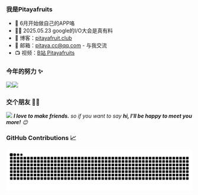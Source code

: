 ### 我是Pitayafruits

- :dog: 6月开始做自己的APP咯
- :man_technologist: 2025.05.23 google的I/O大会是真有料
- :pencil: 博客：[pitayafruit.club](https://juejin.cn/user/4095037267779687)
- :love_letter: 邮箱：[pitaya.cc@qq.com](pitaya.cc@qq.com) - 与我交流
- :tv: 视频：[B站 Pitayafruits](https://space.bilibili.com/1543670243)

### 今年的努力 ✨
<img align="" height="137px" src="https://github-readme-stats.vercel.app/api?username=Pitayafruits&hide_title=true&hide_border=true&show_icons=true&include_all_commits=true&line_height=21&bg_color=0,EC6C6C,FFD479,FFFC79,73FA79&theme=graywhite&locale=cn" /><img align="" height="137px" src="https://github-readme-stats.vercel.app/api/top-langs/?username=Pitayafruits&hide_title=true&hide_border=true&layout=compact&bg_color=0,73FA79,73FDFF,D783FF&theme=graywhite&locale=cn" />

### 交个朋友 👬🏻
<img src="https://media.giphy.com/media/LnQjpWaON8nhr21vNW/giphy.gif" width="60"> <em><b>I love to make friends.</b> so if you want to say <b>hi, I'll be happy to meet you more!</b> 😊</em>

### GitHub Contributions 📈 
<picture>
  <source media="(prefers-color-scheme: dark)" srcset="https://raw.githubusercontent.com/Pitayafruits/Pitayafruits/output/github-contribution-grid-snake-dark.svg">
  <source media="(prefers-color-scheme: light)" srcset="https://raw.githubusercontent.com/Pitayafruits/Pitayafruits/output/github-contribution-grid-snake.svg">
  <img alt="github contribution grid snake animation" src="https://raw.githubusercontent.com/Pitayafruits/Pitayafruits/output/github-contribution-grid-snake.svg">
</picture>
